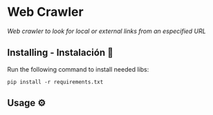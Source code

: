 # Web Crawler
_Web crawler to look for local or external links from an especified URL_



## Installing - Instalación 🚀
Run the following command to install needed libs:
```
pip install -r requirements.txt
```

## Usage ⚙️
